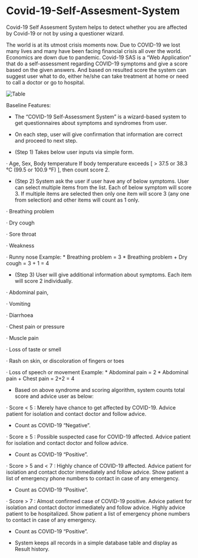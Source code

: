 # Covid-19-Self-Assesment-System
Covid-19 Self Assesment System helps to detect whether you are affected by Covid-19 or not by using a questioner wizard. 


The world is at its utmost crisis moments now. Due to COVID-19 we lost many lives and many have been facing financial crisis all over the world. Economics are down due to pandemic.
 Covid-19 SAS is a “Web Application” that do a self-assessment regarding COVID-19 symptoms and give a score based on the given answers. And based on resulted score the system can suggest user what to do, either he/she can take treatment at home or need to call a doctor or go to hospital.

 ![Table](https://i.ibb.co/vBGJ6Jr/Annotation-2020-08-25-235524.png)


Baseline Features:

- The “COVID-19 Self-Assessment System” is a wizard-based system to get questionnaires about symptoms and syndromes from user.

- On each step, user will give confirmation that information are correct and proceed to next step.

- (Step 1) Takes below user inputs via simple form.

·       Age, Sex, Body temperature
If body temperature exceeds [ > 37.5 or 38.3 °C (99.5 or 100.9 °F) ], then count score 2.

- (Step 2) System ask the user if user have any of below symptoms. User can select multiple items from the list. Each of below symptom will score 3. If multiple items are selected then only one item will score 3 (any one from selection) and other items will count as 1 only.

·       Breathing problem

·       Dry cough

·       Sore throat

·       Weakness

·       Runny nose
Example:
    * Breathing problem = 3
    * Breathing problem + Dry cough = 3 + 1 = 4

- (Step 3) User will give additional information about symptoms. Each item will score 2 individually.

·       Abdominal pain,

·       Vomiting

·       Diarrhoea

·       Chest pain or pressure

·       Muscle pain

·       Loss of taste or smell

·       Rash on skin, or discoloration of fingers or toes

·       Loss of speech or movement
Example:
    * Abdominal pain = 2
    * Abdominal pain + Chest pain = 2+2 = 4

- Based on above syndrome and scoring algorithm, system counts total score and advice user as below:

·       Score < 5 : Merely have chance to get affected by COVID-19. Advice patient for isolation and contact doctor and follow advice.
* Count as COVID-19 “Negative”.

·       Score ≥ 5 : Possible suspected case for COVID-19 affected. Advice patient for isolation and contact doctor and follow advice.
* Count as COVID-19 “Positive”.

·       Score > 5  and < 7 : Highly chance of COVID-19 affected. Advice patient for isolation and contact doctor immediately and follow advice. Show patient a list of emergency phone numbers to contact in case of any emergency.
* Count as COVID-19 “Positive”.

·       Score > 7 : Almost confirmed case of COVID-19 positive. Advice patient for isolation and contact doctor immediately and follow advice. Highly advice patient to be hospitalized. Show patient a list of emergency phone numbers to contact in case of any emergency.
* Count as COVID-19 “Positive”.



 

 




- System keeps all records in a simple database table and display as Result history.

